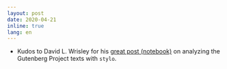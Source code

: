 ```yaml
---
layout: post
date: 2020-04-21
inline: true
lang: en
---
```



* Kudos to David L. Wrisley for his [great post (notebook)](https://github.com/djwrisley/RLAC/blob/master/Project%20Gutenberg%20with%20Stylo/Stylo_with_texts_from_PG.Rmd) on analyzing the Gutenberg Project texts with `stylo`.
